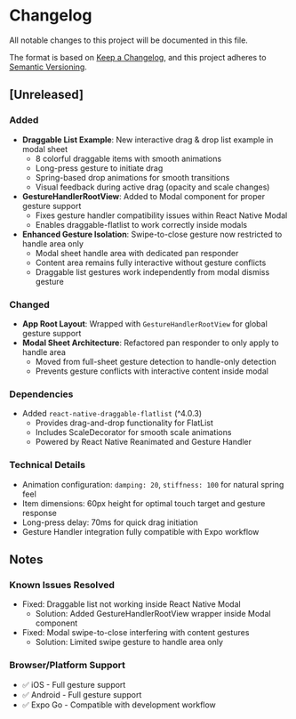 # Changelog

All notable changes to this project will be documented in this file.

The format is based on [Keep a Changelog](https://keepachangelog.com/en/1.0.0/),
and this project adheres to [Semantic Versioning](https://semver.org/spec/v2.0.0.html).

## [Unreleased]

### Added
- **Draggable List Example**: New interactive drag & drop list example in modal sheet
  - 8 colorful draggable items with smooth animations
  - Long-press gesture to initiate drag
  - Spring-based drop animations for smooth transitions
  - Visual feedback during active drag (opacity and scale changes)
- **GestureHandlerRootView**: Added to Modal component for proper gesture support
  - Fixes gesture handler compatibility issues within React Native Modal
  - Enables draggable-flatlist to work correctly inside modals
- **Enhanced Gesture Isolation**: Swipe-to-close gesture now restricted to handle area only
  - Modal sheet handle area with dedicated pan responder
  - Content area remains fully interactive without gesture conflicts
  - Draggable list gestures work independently from modal dismiss gesture

### Changed
- **App Root Layout**: Wrapped with `GestureHandlerRootView` for global gesture support
- **Modal Sheet Architecture**: Refactored pan responder to only apply to handle area
  - Moved from full-sheet gesture detection to handle-only detection
  - Prevents gesture conflicts with interactive content inside modal

### Dependencies
- Added `react-native-draggable-flatlist` (^4.0.3)
  - Provides drag-and-drop functionality for FlatList
  - Includes ScaleDecorator for smooth scale animations
  - Powered by React Native Reanimated and Gesture Handler

### Technical Details
- Animation configuration: `damping: 20`, `stiffness: 100` for natural spring feel
- Item dimensions: 60px height for optimal touch target and gesture response
- Long-press delay: 70ms for quick drag initiation
- Gesture Handler integration fully compatible with Expo workflow

## Notes

### Known Issues Resolved
- Fixed: Draggable list not working inside React Native Modal
  - Solution: Added GestureHandlerRootView wrapper inside Modal component
- Fixed: Modal swipe-to-close interfering with content gestures
  - Solution: Limited swipe gesture to handle area only

### Browser/Platform Support
- ✅ iOS - Full gesture support
- ✅ Android - Full gesture support
- ✅ Expo Go - Compatible with development workflow
